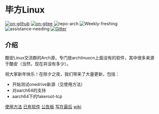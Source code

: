 # 毕方Linux

[![on-github](https://img.shields.io/badge/ON-GitHub-blue "on-github")](https://github.com/CoolapkLinux/coolapk-linux) [![on-gitee](https://img.shields.io/badge/ON-Gitee-orange "on-gitee")](https://gitee.com/alexander-huang/coolapk-linux)    ![repo-arch](https://img.shields.io/badge/repo-Arch%20Linux-9cf)
![Weekly-freshing](https://img.shields.io/badge/Weekly-freshing-brightgreen) ![assistance-needing](https://img.shields.io/badge/Assistance-needing-inactive) [![Gitter](https://badges.gitter.im/gitter_for_coolapklinux/coolroom.svg)](https://gitter.im/gitter_for_coolapklinux/coolroom?utm_source=badge&utm_medium=badge&utm_campaign=pr-badge) 

## 介绍

酷安Linux交流群的Arch源，专门放archlinuxcn上面没有的软件，其中很多来源于酷安（当然，现在并没有多少）。

祝大家新年快乐！在除夕之夜，我们带来了大量更新，包括：

- 开始测试onedrive新源（见使用方法）
- 对aarch64的支持
- aarch64下的fakeroot-tcp

[使用方法](docs/getting-started.md)   [已有软件](docs/packages.md)   [公告板](docs/notice.md)   [写在最后](docs/contact.md) [wiki](docs/README.md)
